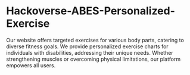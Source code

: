 # Hackoverse-ABES-Personalized-Exercise
Our website offers targeted exercises for various body parts, catering to diverse fitness goals. We provide personalized exercise charts for individuals with disabilities, addressing their unique needs. Whether strengthening muscles or overcoming physical limitations, our platform empowers all users. 
